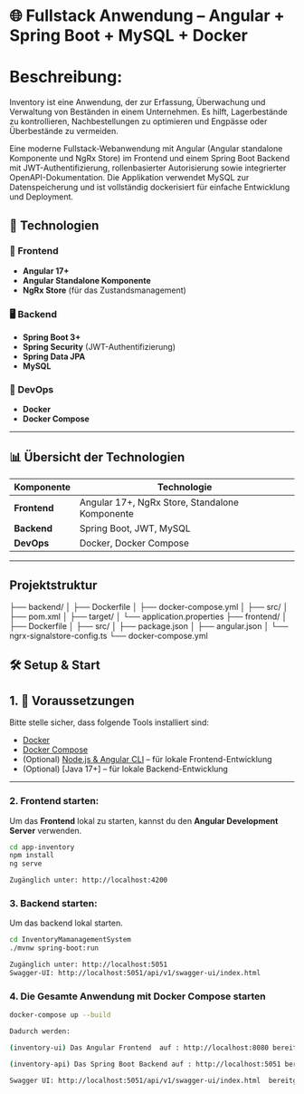 # 🌐 Fullstack Anwendung – Angular + Spring Boot + MySQL + Docker

# Beschreibung:

Inventory ist eine Anwendung, der zur Erfassung, Überwachung und Verwaltung von Beständen in einem Unternehmen. Es hilft, Lagerbestände zu kontrollieren, Nachbestellungen zu optimieren und Engpässe oder Überbestände zu vermeiden.

Eine moderne Fullstack-Webanwendung mit Angular (Angular standalone Komponente und NgRx Store) im Frontend und einem Spring Boot Backend mit JWT-Authentifizierung,
rollenbasierter Autorisierung sowie integrierter OpenAPI-Dokumentation.
Die Applikation verwendet MySQL zur Datenspeicherung und ist vollständig dockerisiert für einfache Entwicklung und Deployment.

## 🚀 Technologien

### 🔧 Frontend

- **Angular 17+**
- **Angular Standalone Komponente**
- **NgRx Store** (für das Zustandsmanagement)

### 🖥 Backend

- **Spring Boot 3+**
- **Spring Security** (JWT-Authentifizierung)
- **Spring Data JPA**
- **MySQL**

### 🐳 DevOps

- **Docker**
- **Docker Compose**

---

## 📊 Übersicht der Technologien

| **Komponente** | **Technologie**                                |
| -------------- | ---------------------------------------------- |
| **Frontend**   | Angular 17+, NgRx Store, Standalone Komponente |
| **Backend**    | Spring Boot, JWT, MySQL                        |
| **DevOps**     | Docker, Docker Compose                         |

---

## Projektstruktur

├── backend/ │ ├── Dockerfile │ ├── docker-compose.yml │ ├── src/ │ ├── pom.xml │ ├── target/ │ └── application.properties ├── frontend/ │ ├── Dockerfile │ ├── src/ │ ├── package.json │ ├── angular.json │ └── ngrx-signalstore-config.ts └── docker-compose.yml

## 🛠️ Setup & Start

## 1. 🧰 Voraussetzungen

Bitte stelle sicher, dass folgende Tools installiert sind:

- [Docker](https://www.docker.com/)
- [Docker Compose](https://docs.docker.com/compose/)
- (Optional) [Node.js & Angular CLI](https://angular.io/cli) – für lokale Frontend-Entwicklung
- (Optional) [Java 17+] – für lokale Backend-Entwicklung

---

### 2. **Frontend starten:**

Um das **Frontend** lokal zu starten, kannst du den **Angular Development Server** verwenden.

```bash
cd app-inventory
npm install
ng serve

Zugänglich unter: http://localhost:4200
```

### 3. **Backend starten:**

Um das backend lokal starten.

```bash
cd InventoryMamanagementSystem
./mvnw spring-boot:run

Zugänglich unter: http://localhost:5051
Swagger-UI: http://localhost:5051/api/v1/swagger-ui/index.html
```

### 4. **Die Gesamte Anwendung mit Docker Compose starten**

```bash
docker-compose up --build

Dadurch werden:

(inventory-ui) Das Angular Frontend  auf : http://localhost:8080 bereitgestellt

(inventory-api) Das Spring Boot Backend auf : http://localhost:5051 bereitgestellt

Swagger UI: http://localhost:5051/api/v1/swagger-ui/index.html  bereitgestellt
```
